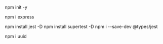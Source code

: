 

npm init -y

npm i express

npm install jest -D
npm install supertest -D
npm i --save-dev @types/jest

npm i uuid